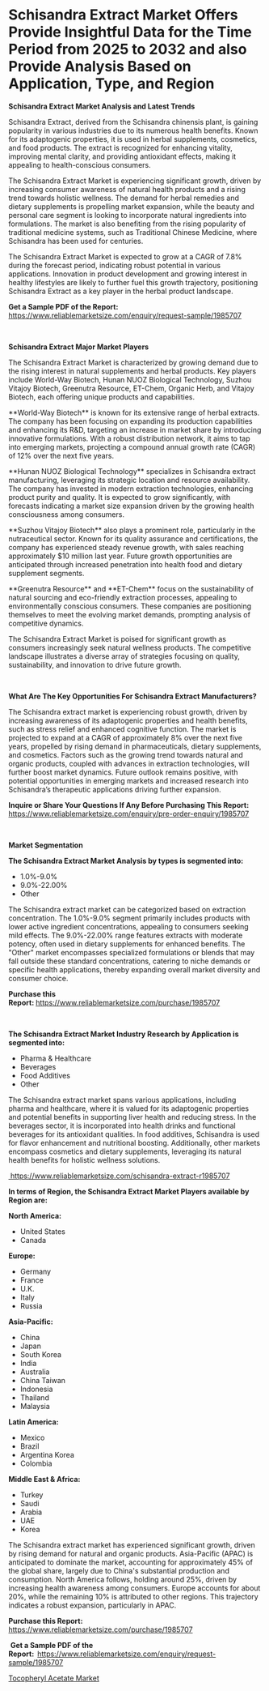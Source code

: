 <p><h1>Schisandra Extract Market Offers Provide Insightful Data for the Time Period from 2025 to 2032 and also Provide Analysis Based on Application, Type, and Region</h1></p><p><strong>Schisandra Extract Market Analysis and Latest Trends</strong></p>
<p><p>Schisandra Extract, derived from the Schisandra chinensis plant, is gaining popularity in various industries due to its numerous health benefits. Known for its adaptogenic properties, it is used in herbal supplements, cosmetics, and food products. The extract is recognized for enhancing vitality, improving mental clarity, and providing antioxidant effects, making it appealing to health-conscious consumers.</p><p>The Schisandra Extract Market is experiencing significant growth, driven by increasing consumer awareness of natural health products and a rising trend towards holistic wellness. The demand for herbal remedies and dietary supplements is propelling market expansion, while the beauty and personal care segment is looking to incorporate natural ingredients into formulations. The market is also benefiting from the rising popularity of traditional medicine systems, such as Traditional Chinese Medicine, where Schisandra has been used for centuries.</p><p>The Schisandra Extract Market is expected to grow at a CAGR of 7.8% during the forecast period, indicating robust potential in various applications. Innovation in product development and growing interest in healthy lifestyles are likely to further fuel this growth trajectory, positioning Schisandra Extract as a key player in the herbal product landscape.</p></p>
<p><strong>Get a Sample PDF of the Report:&nbsp;</strong> <a href="https://www.reliablemarketsize.com/enquiry/request-sample/1985707?utm_campaign=2479&utm_medium=2&utm_source=Github&utm_content=ia&utm_term=01042025&utm_id=schisandra-extract">https://www.reliablemarketsize.com/enquiry/request-sample/1985707</a></p>
<p>&nbsp;</p>
<p><strong>Schisandra Extract Major Market Players</strong></p>
<p><p>The Schisandra Extract Market is characterized by growing demand due to the rising interest in natural supplements and herbal products. Key players include World-Way Biotech, Hunan NUOZ Biological Technology, Suzhou Vitajoy Biotech, Greenutra Resource, ET-Chem, Organic Herb, and Vitajoy Biotech, each offering unique products and capabilities.</p><p>**World-Way Biotech** is known for its extensive range of herbal extracts. The company has been focusing on expanding its production capabilities and enhancing its R&D, targeting an increase in market share by introducing innovative formulations. With a robust distribution network, it aims to tap into emerging markets, projecting a compound annual growth rate (CAGR) of 12% over the next five years.</p><p>**Hunan NUOZ Biological Technology** specializes in Schisandra extract manufacturing, leveraging its strategic location and resource availability. The company has invested in modern extraction technologies, enhancing product purity and quality. It is expected to grow significantly, with forecasts indicating a market size expansion driven by the growing health consciousness among consumers.</p><p>**Suzhou Vitajoy Biotech** also plays a prominent role, particularly in the nutraceutical sector. Known for its quality assurance and certifications, the company has experienced steady revenue growth, with sales reaching approximately $10 million last year. Future growth opportunities are anticipated through increased penetration into health food and dietary supplement segments.</p><p>**Greenutra Resource** and **ET-Chem** focus on the sustainability of natural sourcing and eco-friendly extraction processes, appealing to environmentally conscious consumers. These companies are positioning themselves to meet the evolving market demands, prompting analysis of competitive dynamics.</p><p>The Schisandra Extract Market is poised for significant growth as consumers increasingly seek natural wellness products. The competitive landscape illustrates a diverse array of strategies focusing on quality, sustainability, and innovation to drive future growth.</p></p>
<p>&nbsp;</p>
<p><strong>What Are The Key Opportunities For Schisandra Extract Manufacturers?</strong></p>
<p><p>The Schisandra extract market is experiencing robust growth, driven by increasing awareness of its adaptogenic properties and health benefits, such as stress relief and enhanced cognitive function. The market is projected to expand at a CAGR of approximately 8% over the next five years, propelled by rising demand in pharmaceuticals, dietary supplements, and cosmetics. Factors such as the growing trend towards natural and organic products, coupled with advances in extraction technologies, will further boost market dynamics. Future outlook remains positive, with potential opportunities in emerging markets and increased research into Schisandra’s therapeutic applications driving further expansion.</p></p>
<p><strong>Inquire or Share Your Questions If Any Before Purchasing This Report:</strong> <a href="https://www.reliablemarketsize.com/enquiry/pre-order-enquiry/1985707?utm_campaign=2479&utm_medium=2&utm_source=Github&utm_content=ia&utm_term=01042025&utm_id=schisandra-extract">https://www.reliablemarketsize.com/enquiry/pre-order-enquiry/1985707</a></p>
<p>&nbsp;</p>
<p><strong>Market Segmentation</strong></p>
<p><strong>The Schisandra Extract Market Analysis by types is segmented into:</strong></p>
<p><ul><li>1.0%-9.0%</li><li>9.0%-22.00%</li><li>Other</li></ul></p>
<p><p>The Schisandra extract market can be categorized based on extraction concentration. The 1.0%-9.0% segment primarily includes products with lower active ingredient concentrations, appealing to consumers seeking mild effects. The 9.0%-22.00% range features extracts with moderate potency, often used in dietary supplements for enhanced benefits. The "Other" market encompasses specialized formulations or blends that may fall outside these standard concentrations, catering to niche demands or specific health applications, thereby expanding overall market diversity and consumer choice.</p></p>
<p><strong>Purchase this Report:&nbsp;</strong><a href="https://www.reliablemarketsize.com/purchase/1985707?utm_campaign=2479&utm_medium=2&utm_source=Github&utm_content=ia&utm_term=01042025&utm_id=schisandra-extract">https://www.reliablemarketsize.com/purchase/1985707</a></p>
<p>&nbsp;</p>
<p><strong>The Schisandra Extract Market Industry Research by Application is segmented into:</strong></p>
<p><ul><li>Pharma & Healthcare</li><li>Beverages</li><li>Food Additives</li><li>Other</li></ul></p>
<p><p>The Schisandra extract market spans various applications, including pharma and healthcare, where it is valued for its adaptogenic properties and potential benefits in supporting liver health and reducing stress. In the beverages sector, it is incorporated into health drinks and functional beverages for its antioxidant qualities. In food additives, Schisandra is used for flavor enhancement and nutritional boosting. Additionally, other markets encompass cosmetics and dietary supplements, leveraging its natural health benefits for holistic wellness solutions.</p></p>
<p><a href="https://www.reliablemarketsize.com/schisandra-extract-r1985707?utm_campaign=2479&utm_medium=2&utm_source=Github&utm_content=ia&utm_term=01042025&utm_id=schisandra-extract">&nbsp;https://www.reliablemarketsize.com/schisandra-extract-r1985707</a></p>
<p><strong>In terms of Region, the Schisandra Extract Market Players available by Region are:</strong></p>
<p>
    <p> <strong> North America: </strong>
        <ul>
            <li>United States</li>
            <li>Canada</li>
        </ul>
        </p> 
    <p> <strong> Europe: </strong>
        <ul>
            <li>Germany</li>
            <li>France</li>
            <li>U.K.</li>
            <li>Italy</li>
            <li>Russia</li>
        </ul>
        </p> 
    <p> <strong> Asia-Pacific: </strong>
        <ul>
            <li>China</li>
            <li>Japan</li>
            <li>South Korea</li>
            <li>India</li>
            <li>Australia</li>
            <li>China Taiwan</li>
            <li>Indonesia</li>
            <li>Thailand</li>
            <li>Malaysia</li>
        </ul>
        </p> 
    <p> <strong> Latin America: </strong>
        <ul>
            <li>Mexico</li>
            <li>Brazil</li>
            <li>Argentina Korea</li>
            <li>Colombia</li>
        </ul>
        </p> 
    <p> <strong> Middle East & Africa: </strong>
        <ul>
            <li>Turkey</li>
            <li>Saudi</li>
            <li>Arabia</li>
            <li>UAE</li>
            <li>Korea</li>
        </ul>
    </p>
    </p>
<p><p>The Schisandra extract market has experienced significant growth, driven by rising demand for natural and organic products. Asia-Pacific (APAC) is anticipated to dominate the market, accounting for approximately 45% of the global share, largely due to China's substantial production and consumption. North America follows, holding around 25%, driven by increasing health awareness among consumers. Europe accounts for about 20%, while the remaining 10% is attributed to other regions. This trajectory indicates a robust expansion, particularly in APAC.</p></p>
<p><strong>Purchase this Report: </strong><a href="https://www.reliablemarketsize.com/purchase/1985707?utm_campaign=2479&utm_medium=2&utm_source=Github&utm_content=ia&utm_term=01042025&utm_id=schisandra-extract">https://www.reliablemarketsize.com/purchase/1985707</a></p>
<p>&nbsp;<strong>Get a Sample PDF of the Report:&nbsp;&nbsp;</strong><a href="https://www.reliablemarketsize.com/enquiry/request-sample/1985707?utm_campaign=2479&utm_medium=2&utm_source=Github&utm_content=ia&utm_term=01042025&utm_id=schisandra-extract">https://www.reliablemarketsize.com/enquiry/request-sample/1985707</a></p>
<p><strong></strong></p>
<p><p><a href="https://github.com/oslieselotte2192/Market-Research-Report-List-1/blob/main/tocopheryl-acetate-market.md?utm_campaign=2479&utm_medium=2&utm_source=Github&utm_content=ia&utm_term=01042025&utm_id=schisandra-extract">Tocopheryl Acetate Market</a></p></p>